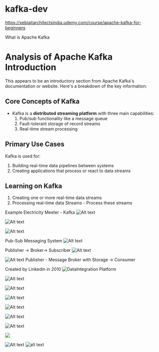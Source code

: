 # kafka-dev
https://xebiaitarchitectsindia.udemy.com/course/apache-kafka-for-beginners

What is Apache Kafka
# Analysis of Apache Kafka Introduction

This appears to be an introductory section from Apache Kafka's documentation or website. Here's a breakdown of the key information:

## Core Concepts of Kafka
- Kafka is a **distributed streaming platform** with three main capabilities:
  1. Pub/sub functionality like a message queue
  2. Fault-tolerant storage of record streams
  3. Real-time stream processing

## Primary Use Cases
Kafka is used for:
1. Building real-time data pipelines between systems
2. Creating applications that process or react to data streams

## Learning on Kafka
1. Creating one or more real-time data streams
2. Processing real-time data Streams - Process these streams 

Example
Electricity Meeter - Kafka
![Alt text](image.png)

![Alt text](image-1.png)

![Alt text](image-2.png)

Pub-Sub Messaging System
![Alt text](image-3.png)

Publisher -> Broker-> Subscriber
![Alt text](image-4.png)

![Alt text](image-5.png) Publisher - Message Broker with Storage -> Consumer

Created by Linkedin in 2010
![DataIntegration Platform](image-6.png)

![Alt text](image-7.png)

![Alt text](image-8.png)

![Alt text](image-9.png)

![Alt text](image-10.png)

![Alt text](image-11.png)


![Alt text](image-12.png)

![
](image-13.png)

![Alt text](image-14.png)
![alt text](image.png)